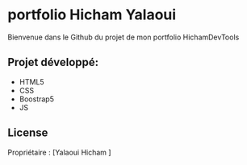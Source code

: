# portfolio Hicham Yalaoui

Bienvenue dans le Github du projet de mon portfolio HichamDevTools
## Projet développé: 

- HTML5
- CSS
- Boostrap5
- JS

## License

Propriétaire : [Yalaoui Hicham ]